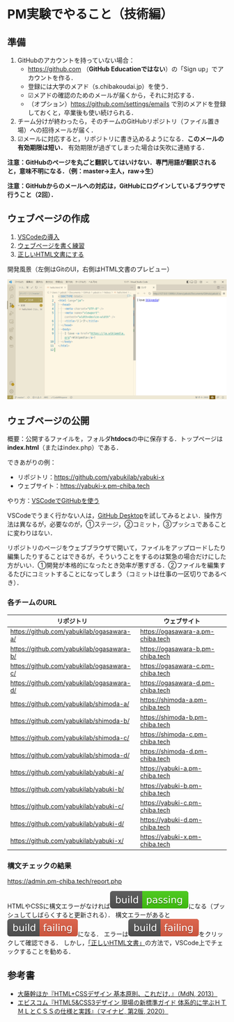 # PM実験でやること（技術編）

## 準備

1. GitHubのアカウントを持っていない場合：
    - https://github.com （**GitHub Educationではない**）の「Sign up」でアカウントを作る．
    - 登録には大学のメアド（s.chibakoudai.jp）を使う．
    - ☑メアドの確認のためのメールが届くから，それに対応する．
    - （オプション）https://github.com/settings/emails で別のメアドを登録しておくと，卒業後も使い続けられる．
1. チーム分けが終わったら，そのチームのGitHubリポジトリ（ファイル置き場）への招待メールが届く．
1. ☑メールに対応すると，リポジトリに書き込めるようになる．**このメールの有効期限は短い．** 有効期限が過ぎてしまった場合は矢吹に連絡する．

**注意：GitHubのページを丸ごと翻訳してはいけない．専門用語が翻訳されると，意味不明になる．（例：master→主人，raw→生）**

**注意：GitHubからのメールへの対応は，GitHubにログインしているブラウザで行うこと（2回）．**

## ウェブページの作成

1. [VSCodeの導入](vscode.md)
1. [ウェブページを書く練習](html.md)
1. [正しいHTML文書にする](validation.md)

開発風景（左側はGitのUI，右側はHTML文書のプレビュー）

![開発風景](img/vscode.png)

## ウェブページの公開

概要：公開するファイルを，フォルダ**htdocs**の中に保存する．トップページは**index.html**（またはindex.php）である．

できあがりの例：

- リポジトリ：https://github.com/yabukilab/yabuki-x
- ウェブサイト：https://yabuki-x.pm-chiba.tech

やり方：[VSCodeでGitHubを使う](git.md)

VSCodeでうまく行かない人は，[GitHub Desktop](https://desktop.github.com)を試してみるとよい．操作方法は異なるが，必要なのが，①ステージ，②コミット，③プッシュであることに変わりはない．

リポジトリのページをウェブブラウザで開いて，ファイルをアップロードしたり編集したりすることはできるが，そういうことをするのは緊急の場合だけにした方がいい．①開発が本格的になったとき効率が悪すぎる．②ファイルを編集するたびにコミットすることになってしまう（コミットは仕事の一区切りであるべき）．

### 各チームのURL

リポジトリ|ウェブサイト
--|--
https://github.com/yabukilab/ogasawara-a/|https://ogasawara-a.pm-chiba.tech
https://github.com/yabukilab/ogasawara-b/|https://ogasawara-b.pm-chiba.tech
https://github.com/yabukilab/ogasawara-c/|https://ogasawara-c.pm-chiba.tech
https://github.com/yabukilab/ogasawara-d/|https://ogasawara-d.pm-chiba.tech
https://github.com/yabukilab/shimoda-a/|https://shimoda-a.pm-chiba.tech
https://github.com/yabukilab/shimoda-b/|https://shimoda-b.pm-chiba.tech
https://github.com/yabukilab/shimoda-c/|https://shimoda-c.pm-chiba.tech
https://github.com/yabukilab/shimoda-d/|https://shimoda-d.pm-chiba.tech
https://github.com/yabukilab/yabuki-a/|https://yabuki-a.pm-chiba.tech
https://github.com/yabukilab/yabuki-b/|https://yabuki-b.pm-chiba.tech
https://github.com/yabukilab/yabuki-c/|https://yabuki-c.pm-chiba.tech
https://github.com/yabukilab/yabuki-d/|https://yabuki-d.pm-chiba.tech
https://github.com/yabukilab/yabuki-x/|https://yabuki-x.pm-chiba.tech

### 構文チェックの結果

https://admin.pm-chiba.tech/report.php

HTMLやCSSに構文エラーがなければ![passing（緑色）](img/passing.svg)になる（プッシュしてしばらくすると更新される）．
構文エラーがあると![failing（赤）](img/failing.svg)になる．
エラーは![failing（赤）](img/failing.svg)をクリックして確認できる．
しかし，[「正しいHTML文書」](validation.md)の方法で，VSCode上でチェックすることを勧める．

## 参考書

- [大藤幹ほか『HTML+CSSデザイン 基本原則、これだけ．』（MdN, 2013）](https://calil.jp/book/4844363581)
- [エビスコム『HTML5&CSS3デザイン 現場の新標準ガイド 体系的に学ぶＨＴＭＬとＣＳＳの仕様と実践』（マイナビ, 第2版, 2020）](https://calil.jp/book/4839974594)
